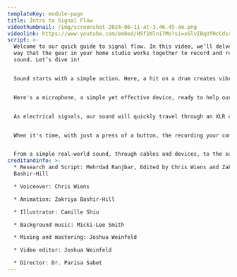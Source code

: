 ```yaml
---
templateKey: module-page
title: Intro to Signal Flow
videothumbnail: /img/screenshot-2024-06-11-at-3.46.45-am.png
videolink: https://www.youtube.com/embed/H5f1Nlni7Mo?si=xGlvIBqUfHcCdssZ
script: >-
  Welcome to our quick guide to signal flow. In this video, we’ll delve into the
  way that the gear in your home studio works together to record and reproduce
  sound. Let’s dive in! 


  Sound starts with a simple action. Here, a hit on a drum creates vibrations in the air that spread out as sound waves, which are heard by everyone nearby. This real world sound is referred to as acoustic. But we don’t want our sound to just stay in the room. We want our sound to be heard far and wide. To do this, we need to get it into our computer.


  Here's a microphone, a simple yet effective device, ready to help our sound waves on their journey from acoustic domain to our computer. As sound waves hit the microphone, it converts them into electric signals.


  As electrical signals, our sound will quickly travel through an XLR cable to reach our audio interface and computer. Here, our Audio interface acts like a translator and converts our sound signals from electricity into a format that computers can understand, enabling us to edit, process, or manipulate the audio in various ways. This digital domain is where creativity meets technology, expanding what's possible with sound with the computers' boundless capabilities, as we will discuss in our Intro to DAWs video.


  When it's time, with just a press of a button, the recording your computer has captured will travel back through your interface and into your speakers or headphones.Your speakers or headphones will take these electric signals and change them back into sound waves, ready to be heard once more.


  From a simple real-world sound, through cables and devices, to the sound in our ears, the journey from the acoustic to the digital domain and back is fascinating. And this, dear viewers, is  just the start. Stay tuned for the next segment where we will learn more about DAWs. Thanks for watching and happy composing!
creditandinfo: >-
  * Research and Script: Mehrdad Ranjbar, Edited by Chris Wiens and Zakriya
  Bashir-Hill

  * Voiceover: Chris Wiens

  * Animation: Zakriya Bashir-Hill

  * Illustrator: Camille Shiu

  * Background music: Micki-Lee Smith

  * Mixing and mastering: Joshua Weinfeld

  * Video editor: Joshua Weinfeld

  * Director: Dr. Parisa Sabet
---
```

